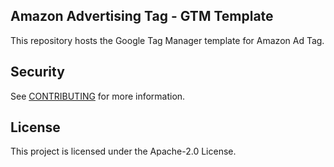 ## Amazon Advertising Tag - GTM Template

This repository hosts the Google Tag Manager template for Amazon Ad Tag.


## Security

See [CONTRIBUTING](CONTRIBUTING.md#security-issue-notifications) for more information.

## License

This project is licensed under the Apache-2.0 License.

